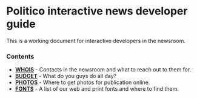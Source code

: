 # Politico interactive news developer guide

This is a working document for interactive developers in the newsroom.

### Contents

* [**WHOIS**](/whois.md) - Contacts in the newsroom and what to reach out to them for.
* [**BUDGET**](https://www.gitbook.com/book/politico/politico-newsroom-developer-guide/edit#/edit/master/budget.md?_k=a90wn9) - What do you guys do all day?
* [**PHOTOS**](https://www.gitbook.com/book/politico/politico-newsroom-developer-guide/edit#/edit/master/photos.md?_k=1eaf6y) - Where to get photos for publication online.
* [**FONTS**](https://www.gitbook.com/book/politico/politico-newsroom-developer-guide/edit#/edit/master/fonts.md?_k=mnfj36) - A list of our web and print fonts and where to find them. 



